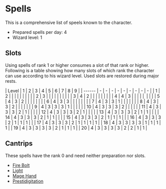 # Spells

This is a comprehensive list of speels known to the character.

* Prepared spells per day: 4
* Wizard level: 1

## Slots

Using spells of rank 1 or higher consumes a slot of that rank or higher.
Following is a table showing how many slots of which rank the character can use according to his wizard level.
Used slots are restored during major rests.

| Level  | 1 | 2 | 3 | 4 | 5 | 6 | 7 | 8 | 9 |
| ------ | - | - | - | - | - | - | - | - | - |
|  1     | 2 |   |   |   |   |   |   |   |   |
|  2     | 3 |   |   |   |   |   |   |   |   |
|  3     | 4 | 2 |   |   |   |   |   |   |   |
|  4     | 4 | 3 |   |   |   |   |   |   |   |
|  5     | 4 | 3 | 2 |   |   |   |   |   |   |
|  6     | 4 | 3 | 3 |   |   |   |   |   |   |
|  7     | 4 | 3 | 3 | 1 |   |   |   |   |   |
|  8     | 4 | 3 | 3 | 2 |   |   |   |   |   |
|  9     | 4 | 3 | 3 | 3 | 1 |   |   |   |   |
| 10     | 4 | 3 | 3 | 3 | 2 |   |   |   |   |
| 11     | 4 | 3 | 3 | 3 | 2 | 1 |   |   |   |
| 12     | 4 | 3 | 3 | 3 | 2 | 1 |   |   |   |
| 13     | 4 | 3 | 3 | 3 | 2 | 1 | 1 |   |   |
| 14     | 4 | 3 | 3 | 3 | 2 | 1 | 1 |   |   |
| 15     | 4 | 3 | 3 | 3 | 2 | 1 | 1 | 1 |   |
| 16     | 4 | 3 | 3 | 3 | 2 | 1 | 1 | 1 |   |
| 17     | 4 | 3 | 3 | 3 | 2 | 1 | 1 | 1 | 1 |
| 18     | 4 | 3 | 3 | 3 | 3 | 1 | 1 | 1 | 1 |
| 19     | 4 | 3 | 3 | 3 | 3 | 2 | 1 | 1 | 1 |
| 20     | 4 | 3 | 3 | 3 | 3 | 2 | 2 | 1 | 1 |

## Cantrips

These spells have the rank 0 and need neither preparation nor slots.

* [Fire Bolt](fire-bolt)
* [Light](light)
* [Mage Hand](mage-hand)
* [Prestidigitation](prestidigitation)
